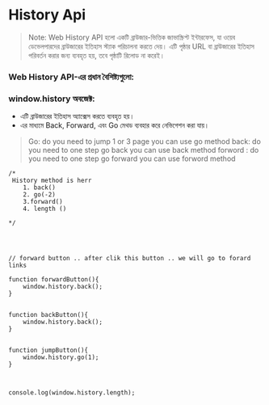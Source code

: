 # History Api 

> Note: Web History API হলো একটি ব্রাউজার-ভিত্তিক জাভাস্ক্রিপ্ট ইন্টারফেস, যা ওয়েব ডেভেলপারদের ব্রাউজারের ইতিহাস স্ট্যাক পরিচালনা করতে দেয়। এটি পৃষ্ঠার URL বা ব্রাউজারের ইতিহাস পরিবর্তন করার জন্য ব্যবহৃত হয়, তবে পৃষ্ঠাটি রিলোড না করেই।

### Web History API-এর প্রধান বৈশিষ্ট্যগুলো:
### window.history অবজেক্ট:
- এটি ব্রাউজারের ইতিহাস অ্যাক্সেস করতে ব্যবহৃত হয়।
- এর মাধ্যমে Back, Forward, এবং Go মেথড ব্যবহার করে নেভিগেশন করা যায়।


> Go: do you need to jump 1 or 3 page you can use go method 
> back:  do you need to  one step go back you can use back method 
> forword : do you need to one step go forward you can use forword method 


```
/* 
 History method is herr 
    1. back()
    2. go(-2)
    3.forward()
    4. length ()

*/




// forward button .. after clik this button .. we will go to forard links 

function forwardButton(){
    window.history.back();
}


function backButton(){
    window.history.back();
}


function jumpButton(){
    window.history.go(1);
}



console.log(window.history.length);


```
